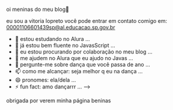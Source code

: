 oi meninas do meu blog👋

eu sou a vitoria lopreto
você pode entrar em contato comigo em: 00001106601439sp@al.educacao.sp.gov.br

- 🔭 estou estudando no Alura ...
- 🌱 já estou bem fluente no JavasScript ...
- 👯 eu estou procurando por colaboração no meu blog ...
- 🤔 me ajudem no Alura que eu ajudo no Javas ...
- 💬 pergunte-me sobre dança que você passa de ano ...
- 📫 como me alcançar: seja melhor q eu na dança ...
- 😄 pronomes: ela/dela ...
- ⚡ fun fact: amo dançarrr ...
-->

obrigada por verem minha página beninas
